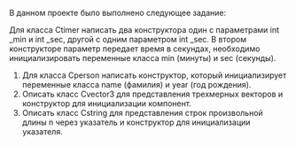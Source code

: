 В данном проекте было выполнено следующее задание:

Для класса Сtimer написать два конструктора один с параметрами int _min и int _sec,
другой с одним параметром int _sec. В втором конструкторе параметр передает время в
секундах, необходимо инициализировать переменные класса min (минуты) и sec
(секунды).
1. Для класса Сperson написать конструктор, который инициализирует переменные
класса name (фамилия) и year (год рождения).
2. Описать класс Сvector3 для представления трехмерных векторов и конструктор
для инициализации компонент.
3. Описать класс Cstring для представления строк произвольной длины n через
указатель и конструктор для инициализации указателя.
